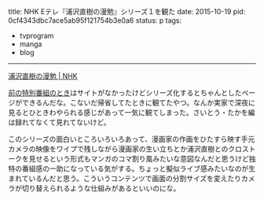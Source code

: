title: NHK Eテレ『浦沢直樹の漫勉』シリーズ１を観た
date: 2015-10-19
pid: 0cf4343dbc7ace5ab95f121754b3e0a6
status: p
tags:
- tvprogram
- manga
- blog
---

[浦沢直樹の漫勉 | NHK][1]

[前の特別番組のとき][2]はサイトがなかったけどシリーズ化するとちゃんとしたページができるんだな。こないだ帰省してたときに観てたやつ。なんか実家で深夜に見るとひときわやられる感じがあって一気に観てしまった。さいとう・たかを編は録れてなくて見れてないけど。

このシリーズの面白いところいろいろあって、漫画家の作画をひたすら映す手元カメラの映像をワイプで残しながら漫画家の生い立ちとか浦沢直樹とのクロストークを見せるという形式もマンガのコマ割り風みたいな意図なんだと思うけど独特の番組感の一助になっている気がする。ちょっと擬似ライブ感みたいなのが生まれているんだと思う。こういうコンテンツで画面の分割サイズを変えたりカメラが切り替えられるような仕組みがあるといいのにな。

[1]:	http://www.nhk.or.jp/manben/
[2]:	/2015/02/13/201502/nhk-man-ben/